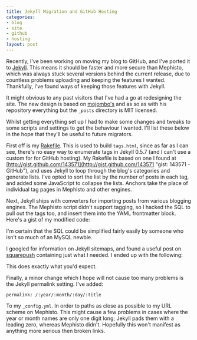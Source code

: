 ```yaml
--- 
title: Jekyll Migration and GitHub Hosting
categories: 
- blog
- site
- github
- hosting
layout: post
---
```


Recently, I've been working on moving my blog to GitHub, and I've ported it to [Jekyll](http://wiki.github.com/mojombo/jekyll "Home - jekyll - GitHub"). This means it should be faster and more secure than Mephisto, which was always stuck several versions behind the current release, due to countless problems uploading and keeping the features I wanted. Thankfully, I've found ways of keeping those features with Jekyll. 

It might obvious to any past visitors that I've had a go at redesigning the site. The new design is based on [mojombo's](http://github.com/mattfoster/mattfoster.github.com "mattfoster's mattfoster.github.com at master - GitHub") and as so as with his repository everything but the `_posts` directory is MIT licensed.

Whilst getting everything set up I had to make some changes and tweaks to some scripts and settings to get the behaviour I wanted. I'll list these below in the hope that they'll be useful to future migrators.

First off is my [Rakefile](http://github.com/mattfoster/mattfoster.github.com/blob/master/Rakefile "Rakefile at master from mattfoster's mattfoster.github.com - GitHub"). This is used to build `tags.html`, since as far as I can see, there's no easy way to enumerate tags in Jekyll 0.5.7 (and I can't use a custom for for GitHub hosting). My Rakefile is based on one I found at [http://gist.github.com/143571](http://gist.github.com/143571 "gist: 143571 -  GitHub"), and uses Jekyll to loop through the blog's categories and generate lists. I've opted to sort the list by the number of posts in each tag, and added some JavaScript to collapse the lists. Anchors take the place of individual tag pages in Mephisto and other engines. 

Next, Jekyll ships with converters for importing posts from various blogging engines. The Mephisto script didn't support tagging, so I hacked the SQL to pull out the tags too, and insert them into the YAML frontmatter block. Here's a gist of my modified code:

<script src="http://gist.github.com/318743.js"></script>

I'm certain that the SQL could be simplified fairly easily by someone who isn't so much of an MySQL newbie.

I googled for information on Jekyll sitemaps, and found a useful post on [squarepush](http://squarepush.com/articles/2009/08/10/jekyll-sitemap-xml/ "Pushing Squares - Jekyll Sitemaps") containing just what I needed. I ended up with the following:

<script src="http://gist.github.com/318844.js"></script>

This does exactly what you'd expect.

Finally, a minor change which I hope will not cause too many problems is the Jekyll permalink setting. I've added:

    permalink: /:year/:month/:day/:title

To my `_config.yml`. In order to paths as close as possible to my URL scheme on Mephisto. This might cause a few problems in cases where the year or month names are only one digit long; Jekyll pads them with a leading zero, whereas Mephisto didn't. Hopefully this won't manifest as anything more serious then broken links.
